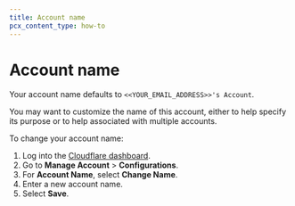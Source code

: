 ```yaml
---
title: Account name
pcx_content_type: how-to
---
```


# Account name

Your account name defaults to `<<YOUR_EMAIL_ADDRESS>>'s Account`.

You may want to customize the name of this account, either to help specify its purpose or to help associated with multiple accounts.

To change your account name:

1. Log into the [Cloudflare dashboard](https://dash.cloudflare.com).
2. Go to **Manage Account** > **Configurations**.
3. For **Account Name**, select **Change Name**.
4. Enter a new account name.
5. Select **Save**.